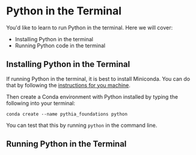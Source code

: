 # Python in the Terminal

You'd like to learn to run Python in the terminal. Here we will cover:

- Installing Python in the terminal
- Running Python code in the terminal

## Installing Python in the Terminal

If running Python in the terminal, it is best to install Miniconda. You can do that by following the [instructions for you machine](https://docs.conda.io/en/latest/miniconda.html).

Then create a Conda environment with Python installed by typing the following into your terminal:

```
conda create --name pythia_foundations python
```

You can test that this by running `python` in the command line.

## Running Python in the Terminal
